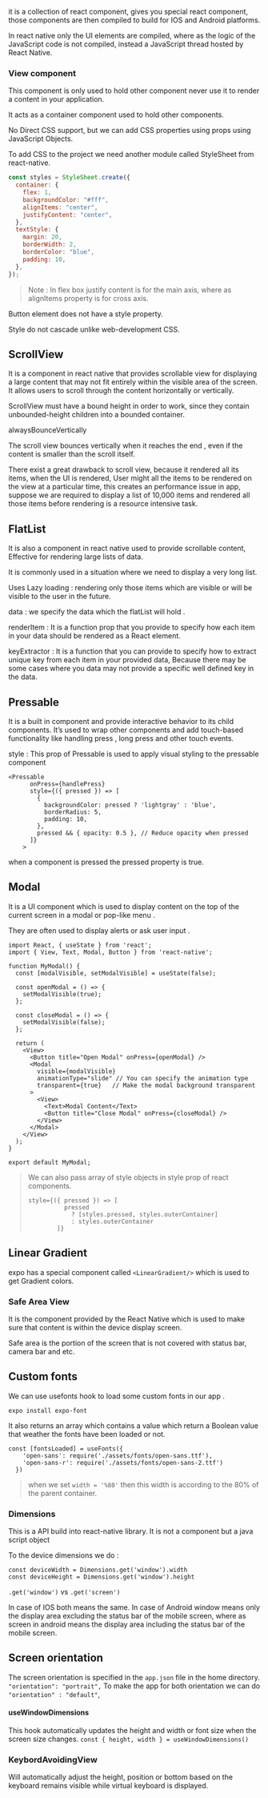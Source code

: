 

it is a collection of react component,  gives you special react component, those components are then compiled to build for IOS and Android platforms. 

In react native only the UI elements are compiled, where as the logic of the JavaScript code is not compiled, instead a JavaScript thread hosted by React Native. 

### View component

This component is only used to hold other component never use it  to render a content in your application. 

It acts as a container component used to hold other components. 

No Direct CSS support, but we can add CSS properties using props using JavaScript Objects. 

To add CSS to the project we need another module called StyleSheet from react-native. 

```jsx
const styles = StyleSheet.create({
  container: {
    flex: 1,
    backgroundColor: "#fff",
    alignItems: "center",
    justifyContent: "center",
  },
  textStyle: {
    margin: 20,
    borderWidth: 2,
    borderColor: "blue",
    padding: 10,
  },
});
```

> Note : In flex box justify content is for the main axis, where as alignItems property is for cross axis.
> 

Button element does not have a style property. 

Style do not cascade unlike web-development CSS.

 

## ScrollView

It is a component in react native that provides scrollable view for displaying a large content that may not fit entirely  within the visible area of the screen. It allows users to scroll through the content horizontally or vertically. 

ScrollView must have a bound height in order to work, since they contain unbounded-height children into a bounded container. 

alwaysBounceVertically

The scroll view bounces vertically when it reaches the end , even if the content is smaller than the scroll itself. 

There exist a great drawback to scroll view, because it rendered all its items, when the UI is rendered, User might all the items to be rendered on the view at a particular time, this creates an performance issue in app, suppose we are required to display a list of 10,000 items and rendered all those items before rendering is a resource intensive task.

## FlatList

It is also a component in react native used to provide scrollable content, Effective for rendering large  lists of data. 

It is commonly used in a situation where we need to display a very long list. 

Uses Lazy loading : rendering only those items which are visible or will be visible to the user in the future. 

data : we specify the data which the flatList will hold . 

renderItem : It is a function prop that you provide to specify how each item in your data should be rendered as a React element. 

keyExtractor : It is a function that you can provide to specify how to extract unique key from each item in your provided data, Because there may be some cases where you data may not provide a specific well defined key in the data. 

## Pressable

It is a built in component and provide interactive behavior to its child components. It’s used to wrap other components and add touch-based functionality like handling press , long press and other touch events. 

style : This prop of Pressable is used to apply visual styling to the pressable component 

```tsx
<Pressable
      onPress={handlePress}
      style={({ pressed }) => [
        {
          backgroundColor: pressed ? 'lightgray' : 'blue',
          borderRadius: 5,
          padding: 10,
        },
        pressed && { opacity: 0.5 }, // Reduce opacity when pressed
      ]}
    >
```

when a component is pressed the pressed property is true. 

## Modal

It is a UI component which is used to display content on the top of the current screen in a modal or pop-like menu . 

They are often used to display alerts or ask user input . 

```tsx
import React, { useState } from 'react';
import { View, Text, Modal, Button } from 'react-native';

function MyModal() {
  const [modalVisible, setModalVisible] = useState(false);

  const openModal = () => {
    setModalVisible(true);
  };

  const closeModal = () => {
    setModalVisible(false);
  };

  return (
    <View>
      <Button title="Open Modal" onPress={openModal} />
      <Modal
        visible={modalVisible}
        animationType="slide" // You can specify the animation type
        transparent={true}   // Make the modal background transparent
      >
        <View>
          <Text>Modal Content</Text>
          <Button title="Close Modal" onPress={closeModal} />
        </View>
      </Modal>
    </View>
  );
}

export default MyModal;
```

> We can also pass array of style objects in style prop of react components.
> 
> 
> ```tsx
> style={({ pressed }) => [
>           pressed
>             ? [styles.pressed, styles.outerContainer]
>             : styles.outerContainer
>         ]}
> ```
> 

## Linear Gradient

expo has a special component called `<LinearGradient/>` which is used to get Gradient colors. 

### Safe Area View

It is the component provided by the React Native which is used to make sure that content is within the device display screen. 

Safe area is the portion of the screen that is not covered with status bar, camera bar and etc. 

## Custom fonts

We can use usefonts hook to load some custom fonts in our app . 

`expo install expo-font` 

It also returns an array which contains a value which return a Boolean value that weather the fonts have been loaded or not. 

```tsx
const [fontsLoaded] = useFonts({
    'open-sans': require('./assets/fonts/open-sans.ttf'),
    'open-sans-r': require('./assets/fonts/open-sans-2.ttf')
  })
```

>when we set  `width = '%80'` then this width is according to the 80% of the parent container. 

### Dimensions 
This is a API build into react-native library. 
It is not a component but a java script object 

To the device dimensions we do : 
```tsx
const deviceWidth = Dimensions.get('window').width
const deviceHeight = Dimensions.get('window').height
```

`.get('window')` vs `.get('screen')`

In case of IOS both means the same. 
In case of Android window means only the display area excluding the status bar of the mobile screen, where as screen in android means the display area including the status bar of the mobile screen. 

## Screen orientation
The screen orientation is specified in the `app.json` file in the home directory. 
 `"orientation": "portrait",`
To make the app for both orientation we can do 
 `"orientation" : "default"`,

#### useWindowDimensions
This hook automatically updates the height and width or font size  when the screen size changes. 
`const { height, width } = useWindowDimensions()`

### KeybordAvoidingView
Will automatically adjust the height, position or bottom based on the keyboard remains visible while virtual keyboard is displayed. 



